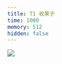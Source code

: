 ```yaml
---
title: T1 收果子
time: 1000
memory: 512
hidden: false
---
```


![](http://ww1.sinaimg.cn/large/618359cbgy1fl7cnow0v8j212w0vljuw.jpg)
